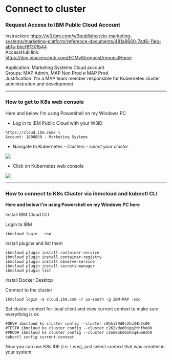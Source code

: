 # Connect to cluster

### Request Access to IBM Public Cloud Account

Instruction: https://w3.ibm.com/w3publisher/cio-marketing-systems/marketing-platform/reference-documents/481a8660-7ad6-11eb-ab1a-bbcf8f30fb44 \
AccessHub link: https://ibm.idaccesshub.com/ECMv6/request/requestHome

Application: Marketing Systems Cloud account \
Groups: MAP Admin, MAP Non Prod и MAP Prod \
Justification: I'm a MAP team member responsible for Kubernetes cluster administration and development

---
### How to get to K8s web console

Here and below I'm using Powershell on my Windows PC

- Log in to IBM Public Cloud with your W3ID
```
https://cloud.ibm.com/ \
Account: 1808859 - Marketing Systems
```

- Navigate to Kubernetes - Clusters - _select your cluster_
<img src="https://github.ibm.com/CIO-MAP/MAP-ETL-Framework-AirflowK8s/blob/master/docs/pics/1_1.jpg">

- Click on Kubernetes web console
<img src="https://github.ibm.com/CIO-MAP/MAP-ETL-Framework-AirflowK8s/blob/master/docs/pics/1_2.jpg">

---
### How to connect to K8s Cluster via ibmcloud and kubectl CLI

**Here and below I'm using Powershell on my Windows PC here**

Install IBM Cloud CLI

Login to IBM
```
ibmcloud login --sso
```

Install plugins and list them
```
ibmcloud plugin install container-service
ibmcloud plugin install container-registry
ibmcloud plugin install observe-service
ibmcloud plugin install secrets-manager
ibmcloud plugin list
```

Install Docker Desktop

Connect to the cluster
```
ibmcloud login -a cloud.ibm.com -r us-south -g IBM-MAP -sso
```

Set cluster context for local client and view current context to make sure everything is ok
```
#DEV# ibmcloud ks cluster config --cluster c0hhi59d0s2ho34b3s00
#TEST# ibmcloud ks cluster config --cluster c262vded0jqq2thfho00
#PROD# ibmcloud ks cluster config --cluster c2om8okd0oh5q4um8sh0
kubectl config current-context
```

Now you can use K8s IDE (i.e. Lens), just select context that was created in your system